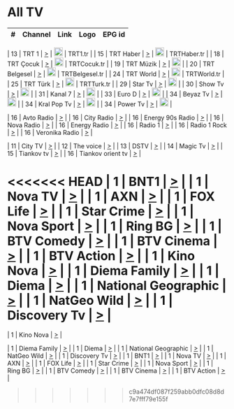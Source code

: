 <h1>All TV</h1>

| #   | Channel        | Link  | Logo | EPG id |
|:---:|:--------------:|:-----:|:----:|:------:|

| 13  | TRT 1            | [>](https://tv-trt1.medya.trt.com.tr/master.m3u8) | <img height="20" src="https://i.imgur.com/j786OLG.png"/> | TRT1.tr |
| 15  | TRT Haber        | [>](https://tv-trthaber.medya.trt.com.tr/master.m3u8) | <img height="20" src="https://i.imgur.com/OVfo8Ab.png"/> | TRTHaber.tr |
| 18  | TRT Çocuk        | [>](https://tv-trtcocuk.medya.trt.com.tr/master.m3u8) | <img height="20" src="https://i.imgur.com/QLFmD6d.png"/> | TRTCocuk.tr |
| 19  | TRT Müzik        | [>](https://tv-trtmuzik.medya.trt.com.tr/master.m3u8) | <img height="20" src="https://i.imgur.com/fIVFCEd.png"/> |
| 20  | TRT Belgesel     | [>](https://tv-trtbelgesel.medya.trt.com.tr/master.m3u8) | <img height="20" src="https://i.imgur.com/MGO87pe.png"/> | TRTBelgesel.tr |
| 24  | TRT World        | [>](https://tv-trtworld.medya.trt.com.tr/master.m3u8) | <img height="20" src="https://i.imgur.com/JEA2xpv.png"/> | TRTWorld.tr |
| 25  | TRT Türk         | [>](https://tv-trtturk.medya.trt.com.tr/master.m3u8) | <img height="20" src="https://i.imgur.com/OSTOQNw.png"/> | TRTTurk.tr |
| 29  | Star Tv   | [>](https://dogus-live.daioncdn.net/startv/startv_360p.m3u8) | <img height="20" src="https://i.imgur.com/IebUZx1.png"/> |
| 30  | Show Tv     | [>](https://ciner-live.daioncdn.net/showtv/showtv.m3u8) | <img height="20" src="https://i.imgur.com/IebUZx1.png"/> |
| 31  | Kanal 7     | [>](https://kanal7-live.daioncdn.net/kanal7/kanal7.m3u8) | <img height="20" src="https://i.imgur.com/IebUZx1.png"/> |
| 33  | Euro D    | [>](https://www.youtube.com/user/KanalD/live) | <img height="20" src="https://i.imgur.com/IebUZx1.png"/> |
| 34  | Beyaz Tv     | [>](https://beyaztv-live.daioncdn.net/beyaztv/beyaztv.m3u8) | <img height="20" src="https://i.imgur.com/IebUZx1.png"/> |
| 34  | Kral Pop Tv     | [>](https://www.youtube.com/watch?v=GuFTuKoXepw) | <img height="20" src="https://i.imgur.com/IebUZx1.png"/> |
| 34  | Power Tv     | [>](https://livetv.powerapp.com.tr/powerTV/powerhd.smil/chunklist.m3u8) | <img height="20" src="https://i.imgur.com/IebUZx1.png"/> |

| 16  | Avto Radio | [>](http://stream.metacast.eu/avtoradio.mp3.m3u) |
| 16  | City Radio | [>](http://stream.metacast.eu/city.aac.m3u) |
| 16  | Energy 90s Radio | [>](http://stream.metacast.eu/energy-90s.m3u) |
| 16  | Nova Radio | [>](http://stream.metacast.eu/nova.aac.m3u) |
| 16  | Energy Radio | [>](http://stream.metacast.eu/nrj.aac.m3u) |
| 16  | Radio 1 | [>](http://stream.metacast.eu/radio1.aac.m3u) |
| 16  | Radio 1 Rock | [>](http://stream.metacast.eu/radio1rock.aac.m3u) |
| 16  | Veronika Radio | [>](http://stream.metacast.eu/veronika.aac.m3u) |

| 11  | City TV | [>](https://tv.city.bg/play/tshls/citytv/index.m3u8) |
| 12  | The voice | [>](https://bss1.neterra.tv/thevoice/thevoice.m3u8) |
| 13  | DSTV | [>](http://46.249.95.140:8081/hls/data.m3u8) |
| 14  | Magic Tv | [>](https://bss1.neterra.tv/magictv/magictv.m3u8) |
| 15  | Tiankov tv | [>](https://streamer103.neterra.tv/tiankov-folk/live.m3u8) |
| 16  | Tiankov orient tv | [>](https://streamer103.neterra.tv/tiankov-orient/live.m3u8) |

<<<<<<< HEAD
| 1 | BNT1 | [>](https://ymkaya.xyz:48381/tv/bnt1/playlist.m3u8?wmsAuthSign=c2VydmVyX3RpbWU9NS8yMy8yMDI1IDE6MDM6MjcgUE0maGFzaF92YWx1ZT0yN0hWL1hnWWxqeUNCT21FUzltdkN3PT0mdmFsaWRtaW51dGVzPTYw) |
| 1 | Nova TV | [>](https://ymkaya.xyz:48381/tv/novatv/playlist.m3u8?wmsAuthSign=c2VydmVyX3RpbWU9NS8yMy8yMDI1IDE6MDM6NDcgUE0maGFzaF92YWx1ZT1CUCt1TDlqb2JZZDJMODJmNW1HeUhnPT0mdmFsaWRtaW51dGVzPTYw) |
| 1 | AXN | [>](https://ymkaya.xyz:48381/tv/axn/playlist.m3u8?wmsAuthSign=c2VydmVyX3RpbWU9NS8yMy8yMDI1IDE6MDM6NTcgUE0maGFzaF92YWx1ZT1MNkFRbjA0U0pjd2NQMWlJUC9tU2NRPT0mdmFsaWRtaW51dGVzPTYw) |
| 1 | FOX Life | [>](https://ymkaya.xyz:48381/tv/foxlife/playlist.m3u8?wmsAuthSign=c2VydmVyX3RpbWU9NS8yMy8yMDI1IDE6MDQ6MDcgUE0maGFzaF92YWx1ZT1CTC9CWlFrcWFRcmoyQllYV2cvTTR3PT0mdmFsaWRtaW51dGVzPTYw) |
| 1 | Star Crime | [>](https://ymkaya.xyz:48381/tv/foxcrime/playlist.m3u8?wmsAuthSign=c2VydmVyX3RpbWU9NS8yMy8yMDI1IDE6MDQ6MTYgUE0maGFzaF92YWx1ZT1wN2g4Y2JHajRZRE03ZTc0Z0ZKNnJnPT0mdmFsaWRtaW51dGVzPTYw) |
| 1 | Nova Sport | [>](https://ymkaya.xyz:48381/tv/novasport/playlist.m3u8?wmsAuthSign=c2VydmVyX3RpbWU9NS8yMy8yMDI1IDE6MDQ6MjggUE0maGFzaF92YWx1ZT1hcU9EVlVjckJtRHlJSGpwckRualFBPT0mdmFsaWRtaW51dGVzPTYw) |
| 1 | Ring BG | [>](https://ymkaya.xyz:48381/tv/ringbg/playlist.m3u8?wmsAuthSign=c2VydmVyX3RpbWU9NS8yMy8yMDI1IDE6MDQ6MzggUE0maGFzaF92YWx1ZT1kbEhVaWxZeGNqaGVBVE9FQ0Via3dBPT0mdmFsaWRtaW51dGVzPTYw) |
| 1 | BTV Comedy | [>](https://ymkaya.xyz:48381/tv/btvcomedy/playlist.m3u8?wmsAuthSign=c2VydmVyX3RpbWU9NS8yMy8yMDI1IDE6MDQ6NDggUE0maGFzaF92YWx1ZT1NYVBaSC8rU1RaSkRwM0l4eEJSa1VBPT0mdmFsaWRtaW51dGVzPTYw) |
| 1 | BTV Cinema | [>](https://ymkaya.xyz:48381/tv/btvcinema/playlist.m3u8?wmsAuthSign=c2VydmVyX3RpbWU9NS8yMy8yMDI1IDE6MDQ6NTkgUE0maGFzaF92YWx1ZT1QSmV0Q2tvK2xCZ0hFRFU0a2xNZnJ3PT0mdmFsaWRtaW51dGVzPTYw) |
| 1 | BTV Action | [>](https://ymkaya.xyz:48381/tv/btvaction/playlist.m3u8?wmsAuthSign=c2VydmVyX3RpbWU9NS8yMy8yMDI1IDE6MDU6MTEgUE0maGFzaF92YWx1ZT15cFV3QURPZDhhTDl3OW0xdHpiWGNBPT0mdmFsaWRtaW51dGVzPTYw) |
| 1 | Kino Nova | [>](https://ymkaya.xyz:48381/tv/kinonova/playlist.m3u8?wmsAuthSign=c2VydmVyX3RpbWU9NS8yMy8yMDI1IDE6MDU6MjAgUE0maGFzaF92YWx1ZT1CNTJUL2E4NUlVZHF1Q1dKRjZ6MTBnPT0mdmFsaWRtaW51dGVzPTYw) |
| 1 | Diema Family | [>](https://ymkaya.xyz:48381/tv/diemafamily/playlist.m3u8?wmsAuthSign=c2VydmVyX3RpbWU9NS8yMy8yMDI1IDE6MDU6MjkgUE0maGFzaF92YWx1ZT1HMk11RUw5NTVUQit3RndMblVkd0FRPT0mdmFsaWRtaW51dGVzPTYw) |
| 1 | Diema | [>](https://ymkaya.xyz:48381/tv/diema/playlist.m3u8?wmsAuthSign=c2VydmVyX3RpbWU9NS8yMy8yMDI1IDE6MDU6MzkgUE0maGFzaF92YWx1ZT02OUFIMVBLYWJnMG5yekp0QlE1OUN3PT0mdmFsaWRtaW51dGVzPTYw) |
| 1 | National Geographic | [>](https://ymkaya.xyz:48381/tv/natgeo/playlist.m3u8?wmsAuthSign=c2VydmVyX3RpbWU9NS8yMy8yMDI1IDE6MDU6NDggUE0maGFzaF92YWx1ZT0vbDVlNWV4amhYckJSUTUxY0hKVWZnPT0mdmFsaWRtaW51dGVzPTYw) |
| 1 | NatGeo Wild | [>](https://ymkaya.xyz:48381/tv/natgeowild/playlist.m3u8?wmsAuthSign=c2VydmVyX3RpbWU9NS8yMy8yMDI1IDE6MDU6NTggUE0maGFzaF92YWx1ZT1OOFV0QVdsazdPaDZkNVA2SSs0ZENnPT0mdmFsaWRtaW51dGVzPTYw) |
| 1 | Discovery Tv | [>](https://ymkaya.xyz:48381/tv/discovery/playlist.m3u8?wmsAuthSign=c2VydmVyX3RpbWU9NS8yMy8yMDI1IDE6MDY6MDggUE0maGFzaF92YWx1ZT0wZytsaXd6TjZKNWhnT0U1ZTlTYyt3PT0mdmFsaWRtaW51dGVzPTYw) |
=======


| 1 | Kino Nova | [>](https://ymkaya.xyz:11336/tv/kinonova/playlist.m3u8?wmsAuthSign=c2VydmVyX3RpbWU9MS8yLzIwMjUgNDo0MDoyMCBBTSZoYXNoX3ZhbHVlPWlFS1FrWEtMMVRFM3l5YklUWUJQUHc9PSZ2YWxpZG1pbnV0ZXM9NjA=) |

| 1 | Diema Family | [>](https://ymkaya.xyz:11336/tv/diemafamily/playlist.m3u8?wmsAuthSign=c2VydmVyX3RpbWU9MS8yLzIwMjUgNDo0MDozMCBBTSZoYXNoX3ZhbHVlPUVUaTVKTldvZTF5WVVCM0YwL21kaXc9PSZ2YWxpZG1pbnV0ZXM9NjA=) |
| 1 | Diema | [>](https://ymkaya.xyz:11336/tv/diema/playlist.m3u8?wmsAuthSign=c2VydmVyX3RpbWU9MS8yLzIwMjUgNDo0MDo0MCBBTSZoYXNoX3ZhbHVlPVlYMWVJT2NuUjNpUTBsaytEUFFOS2c9PSZ2YWxpZG1pbnV0ZXM9NjA=) |
| 1 | National Geographic | [>](https://ymkaya.xyz:11336/tv/natgeo/playlist.m3u8?wmsAuthSign=c2VydmVyX3RpbWU9MS8yLzIwMjUgNDo0MTo0MSBBTSZoYXNoX3ZhbHVlPTJQTlVmcG5nYWx0M013eUhGRGxnd0E9PSZ2YWxpZG1pbnV0ZXM9NjA=) |
| 1 | NatGeo Wild | [>](https://ymkaya.xyz:11336/tv/natgeowild/playlist.m3u8?wmsAuthSign=c2VydmVyX3RpbWU9MS8yLzIwMjUgNDo0MTo1MSBBTSZoYXNoX3ZhbHVlPVl1OXZaTTliN0hGWEN3eDBYd1duNkE9PSZ2YWxpZG1pbnV0ZXM9NjA=) |
| 1 | Discovery Tv | [>](https://ymkaya.xyz:11336/tv/discovery/playlist.m3u8?wmsAuthSign=c2VydmVyX3RpbWU9MS8yLzIwMjUgNDo0MjowMSBBTSZoYXNoX3ZhbHVlPWtBQmdLNlY2RmQwWElzMVYzSDJyVkE9PSZ2YWxpZG1pbnV0ZXM9NjA=) |
| 1 | BNT1 | [>](https://ymkaya.xyz:11336/tv/bnt1/playlist.m3u8?wmsAuthSign=c2VydmVyX3RpbWU9MS8yLzIwMjUgNDozODozOCBBTSZoYXNoX3ZhbHVlPVVrMVlRQXpJWlhYeUh6ZFVpSC9NMUE9PSZ2YWxpZG1pbnV0ZXM9NjA=) |
| 1 | Nova TV | [>](https://ymkaya.xyz:11336/tv/novatv/playlist.m3u8?wmsAuthSign=c2VydmVyX3RpbWU9MS8yLzIwMjUgNDozODo0OCBBTSZoYXNoX3ZhbHVlPUVxQjh1a0ZzYkVGZU8zZDFGTzdreVE9PSZ2YWxpZG1pbnV0ZXM9NjA=) |
| 1 | AXN | [>](https://ymkaya.xyz:11336/tv/axn/playlist.m3u8?wmsAuthSign=c2VydmVyX3RpbWU9MS8yLzIwMjUgNDozODo1OCBBTSZoYXNoX3ZhbHVlPUpkWStGY1hkNXhaOVpPZ0thQ0FZL3c9PSZ2YWxpZG1pbnV0ZXM9NjA=) |
| 1 | FOX Life | [>](https://ymkaya.xyz:11336/tv/foxlife/playlist.m3u8?wmsAuthSign=c2VydmVyX3RpbWU9MS8yLzIwMjUgNDozOToxMCBBTSZoYXNoX3ZhbHVlPWt1ZDc1T3AzYlZDTjJnSy9TU0xJZlE9PSZ2YWxpZG1pbnV0ZXM9NjA=) |
| 1 | Star Crime | [>](https://ymkaya.xyz:11336/tv/foxcrime/playlist.m3u8?wmsAuthSign=c2VydmVyX3RpbWU9MS8yLzIwMjUgNDozOToyMCBBTSZoYXNoX3ZhbHVlPXIwVU45Nm9FR1l2enNkTG9TanBxbmc9PSZ2YWxpZG1pbnV0ZXM9NjA=) |
| 1 | Nova Sport | [>](https://ymkaya.xyz:11336/tv/novasport/playlist.m3u8?wmsAuthSign=c2VydmVyX3RpbWU9MS8yLzIwMjUgNDozOTozMCBBTSZoYXNoX3ZhbHVlPXlSZ0UxazVaM0xhSmc0NmR4T0c1T2c9PSZ2YWxpZG1pbnV0ZXM9NjA=) |
| 1 | Ring BG | [>](https://ymkaya.xyz:11336/tv/ringbg/playlist.m3u8?wmsAuthSign=c2VydmVyX3RpbWU9MS8yLzIwMjUgNDozOTo0MCBBTSZoYXNoX3ZhbHVlPTR4aUlFNHVUYWN4enY1WkVuOFZma2c9PSZ2YWxpZG1pbnV0ZXM9NjA=) |
| 1 | BTV Comedy | [>](https://ymkaya.xyz:11336/tv/btvcomedy/playlist.m3u8?wmsAuthSign=c2VydmVyX3RpbWU9MS8yLzIwMjUgNDozOTo1MCBBTSZoYXNoX3ZhbHVlPUtrMTJ2RHNTTUU1RFp1ZkVOdXFSK3c9PSZ2YWxpZG1pbnV0ZXM9NjA=) |
| 1 | BTV Cinema | [>](https://ymkaya.xyz:11336/tv/btvcinema/playlist.m3u8?wmsAuthSign=c2VydmVyX3RpbWU9MS8yLzIwMjUgNDozOTo1OSBBTSZoYXNoX3ZhbHVlPTZWcU9FZW56cG1NM1lrYy8xNE5NeHc9PSZ2YWxpZG1pbnV0ZXM9NjA=) |
| 1 | BTV Action | [>](https://ymkaya.xyz:11336/tv/btvaction/playlist.m3u8?wmsAuthSign=c2VydmVyX3RpbWU9MS8yLzIwMjUgNDo0MDoxMCBBTSZoYXNoX3ZhbHVlPUlDd0ErRkZVWThyMVZwR3c2REdGZ3c9PSZ2YWxpZG1pbnV0ZXM9NjA=) |
>>>>>>> c9a474df087f259abb0dfc08d8d7e7fff79e155f
